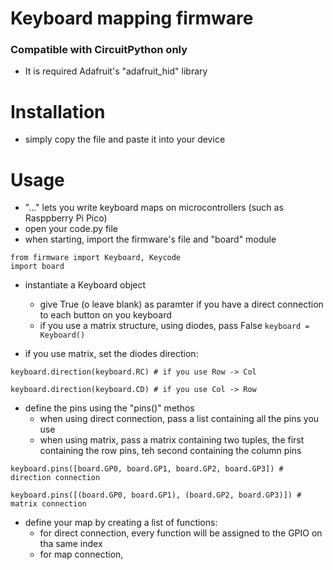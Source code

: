 # Keyboard mapping firmware

### Compatible with CircuitPython only
- It is required Adafruit's "adafruit_hid" library

# Installation
- simply copy the file and paste it into your device

# Usage
- "..." lets you write keyboard maps on microcontrollers (such as Rasppberry Pi Pico)
- open your code.py file
- when starting, import the firmware's file and "board" module
```
from firmware import Keyboard, Keycode
import board
```

- instantiate a Keyboard object
  - give True (o leave blank) as paramter if you have a direct connection to each button on you keyboard
  - if you use a matrix structure, using diodes, pass False
```keyboard = Keyboard()```

- if you use matrix, set the diodes direction:
```
keyboard.direction(keyboard.RC) # if you use Row -> Col

keyboard.direction(keyboard.CD) # if you use Col -> Row
```

- define the pins using the "pins()" methos
  - when using direct connection, pass a list containing all the pins you use
  - when using matrix, pass a matrix containing two tuples, the first containing the row pins, teh second containing the column pins

```
keyboard.pins([board.GP0, board.GP1, board.GP2, board.GP3]) # direction connection

keyboard.pins([(board.GP0, board.GP1), (board.GP2, board.GP3)]) # matrix connection
```

- define your map by creating a list of functions:
  - for direct connection, every function will be assigned to the GPIO on tha same index
  - for map connection, 
